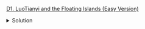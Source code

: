 [D1. LuoTianyi and the Floating Islands (Easy Version)](https://codeforces.com/contest/1825/problem/D1)

<details><summary>Solution</summary>

![](../../../assets/1825D1.png)

</details>
